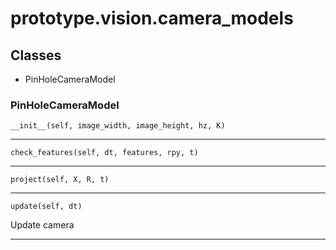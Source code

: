 # prototype.vision.camera_models

## Classes

- PinHoleCameraModel


### PinHoleCameraModel


    __init__(self, image_width, image_height, hz, K)


---

    check_features(self, dt, features, rpy, t)


---

    project(self, X, R, t)


---

    update(self, dt)

Update camera

---

